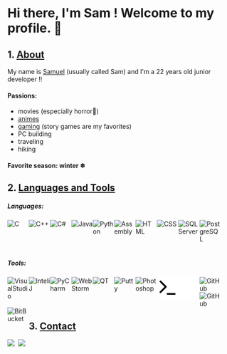 # Hi there, I'm Sam ! Welcome to my profile. 👋 

## 1. <ins> About </ins>

My name is [Samuel][linkedin] (usually called Sam) and I'm a 22 years old junior developer !!
#### Passions:
- movies (especially horror👻)
- [animes][anime]
- [gaming][steam] (story games are my favorites)
- PC building
- traveling
- hiking
#### Favorite season: winter ❄


## 2. <ins>Languages and Tools </ins>

##### Languages:
<img align="left" title="C" width="48px" src="https://cdn.jsdelivr.net/gh/devicons/devicon/icons/c/c-original.svg" />
<img align="left" title="C++" width="48px" src="https://cdn.jsdelivr.net/gh/devicons/devicon/icons/cplusplus/cplusplus-original.svg" />
<img align="left" title="C#" width="48px" src="https://cdn.jsdelivr.net/gh/devicons/devicon/icons/csharp/csharp-original.svg" />
<img align="left" title="Java" width="48px" src="https://cdn.jsdelivr.net/gh/devicons/devicon/icons/java/java-original.svg" />
<img align="left" title="Python" width="48px" src="https://cdn.jsdelivr.net/gh/devicons/devicon/icons/python/python-original.svg" />
<img align="left" title="Assembly" width="48px" src="https://hackr.io/tutorials/assembly-language/logo-assembly-language.svg?ver=1603208610" />
<img align="left" title="HTML" width="48px" src="https://cdn.jsdelivr.net/gh/devicons/devicon/icons/html5/html5-original.svg" />
<img align="left" title="CSS" width="48px" src="https://cdn.jsdelivr.net/gh/devicons/devicon/icons/css3/css3-original.svg" />
<img align="left" title="SQLServer" width="48px" src="https://user-images.githubusercontent.com/4249331/52232852-e2c4f780-28bd-11e9-835d-1e3cf3e43888.png" />
<img align="left" title="PostgreSQL" width="48px" src="https://cdn.jsdelivr.net/gh/devicons/devicon/icons/postgresql/postgresql-original.svg" />


<br />
<br />
<br />
<br />

##### Tools:
<img align="left" title="VisualStudio" width="48px" src="https://cdn.jsdelivr.net/gh/devicons/devicon/icons/visualstudio/visualstudio-plain.svg" />
<img align="left" title="InteliJ" width="48px" src="https://cdn.jsdelivr.net/gh/devicons/devicon/icons/intellij/intellij-original.svg" />
<img align="left" title="PyCharm" width="48px" src="https://cdn.jsdelivr.net/gh/devicons/devicon/icons/pycharm/pycharm-original.svg" />
<img align="left" title="WebStorm" width="48px" src="https://cdn.jsdelivr.net/gh/devicons/devicon/icons/webstorm/webstorm-original.svg" />
<img align="left" title="QT" width="48px" src="https://cdn.jsdelivr.net/gh/devicons/devicon/icons/qt/qt-original.svg" />
<img align="left" title="Putty" width="48px" src="https://cdn.jsdelivr.net/gh/devicons/devicon/icons/putty/putty-original.svg" />
<img align="left" title="Photoshop" width="48px" src="https://cdn.jsdelivr.net/gh/devicons/devicon/icons/photoshop/photoshop-plain.svg" />
<img align="left" title="Terminal" width="48px" src="https://raw.githubusercontent.com/codeSTACKr/codeSTACKr/master/img/terminal-light.svg#gh-light-mode-only" />
<img align="left" title="Terminal" width="48px" src="https://raw.githubusercontent.com/codeSTACKr/codeSTACKr/master/img/terminal-dark.svg#gh-dark-mode-only" />
<img align="left" title="GitHub" width="48px" src="https://user-images.githubusercontent.com/3369400/139447912-e0f43f33-6d9f-45f8-be46-2df5bbc91289.png#gh-dark-mode-only" />
<img align="left" title="GitHub" width="48px" src="https://user-images.githubusercontent.com/3369400/139448065-39a229ba-4b06-434b-bc67-616e2ed80c8f.png#gh-light-mode-only" />
<img align="left" title="BitBucket" width="48px" src="https://cdn.jsdelivr.net/gh/devicons/devicon/icons/bitbucket/bitbucket-original.svg" />

<br />
<br />
<br />
<br />

## 3. <ins>Contact</ins>
<a href="https://www.linkedin.com/in/samuel-sarkozi-744983234/"><img align="left" width="24px" src="https://cdn.jsdelivr.net/gh/devicons/devicon/icons/linkedin/linkedin-original.svg" /></a>
<a href="https://www.facebook.com/sami.sarkozi19/"><img align="left" width="24px" src="https://cdn.jsdelivr.net/gh/devicons/devicon/icons/facebook/facebook-original.svg" /></a>




[linkedin]: https://www.linkedin.com/in/samuel-sarkozi-744983234/
[anime]: https://myanimelist.net/profile/DeltaXD
[steam]: https://steamcommunity.com/id/Delta_GamerXD

<!---
samiben19/samiben19 is a ✨ special ✨ repository because its `README.md` (this file) appears on your GitHub profile.
You can click the Preview link to take a look at your changes.
--->
